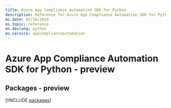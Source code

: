 ```yaml
---
title: Azure App Compliance Automation SDK for Python
description: Reference for Azure App Compliance Automation SDK for Python
ms.date: 02/19/2024
ms.topic: reference
ms.devlang: python
ms.service: appcomplianceautomation
---
```

# Azure App Compliance Automation SDK for Python - preview
## Packages - preview
[!INCLUDE [packages](app-compliance-automation-index.md)]